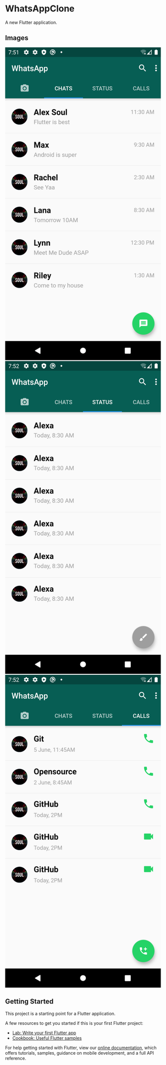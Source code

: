 # WhatsAppClone

A new Flutter application.

## Images

![First](images/Screenshot_1591798915.png)
![Second](images/Screenshot_1591798928.png)
![First](images/Screenshot_1591798932.png)

## Getting Started

This project is a starting point for a Flutter application.

A few resources to get you started if this is your first Flutter project:

- [Lab: Write your first Flutter app](https://flutter.dev/docs/get-started/codelab)
- [Cookbook: Useful Flutter samples](https://flutter.dev/docs/cookbook)

For help getting started with Flutter, view our
[online documentation](https://flutter.dev/docs), which offers tutorials,
samples, guidance on mobile development, and a full API reference.
